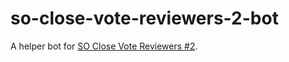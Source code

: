 # so-close-vote-reviewers-2-bot
A helper bot for [SO Close Vote Reviewers #2](https://chat.stackoverflow.com/rooms/227446/so-close-vote-reviewers-2).
